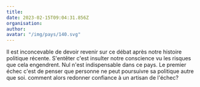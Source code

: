 ```yaml
---
title: 
date: 2023-02-15T09:04:31.856Z
organisation: 
author: 
avatar: "/img/pays/140.svg"
---
```


Il est inconcevable de devoir revenir sur ce débat après notre histoire politique récente. S'entêter c'est insulter notre conscience vu les risques que cela engendrent. Nul n'est indispensable dans ce pays. Le premier échec c'est de penser que personne ne peut poursuivre sa politique autre que soi. comment alors redonner confiance à un artisan de l'échec? 